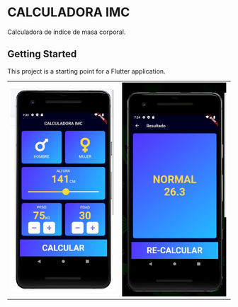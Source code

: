 # CALCULADORA IMC

Calculadora de índice de masa corporal.

## Getting Started

This project is a starting point for a Flutter application.

|                   |                   |
| ----------------- | ----------------- |
| ![](img/bmi1.jpg) | ![](img/bmi2.jpg) |


